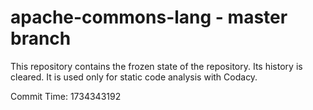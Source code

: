 # apache-commons-lang - master branch

This repository contains the frozen state of the repository.
Its history is cleared. It is used only for static code
analysis with Codacy.

Commit Time: 1734343192
